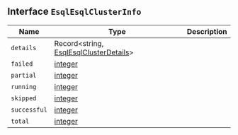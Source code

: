 ## Interface `EsqlEsqlClusterInfo`

| Name | Type | Description |
| - | - | - |
| `details` | Record<string, [EsqlEsqlClusterDetails](./EsqlEsqlClusterDetails.md)> | &nbsp; |
| `failed` | [integer](./integer.md) | &nbsp; |
| `partial` | [integer](./integer.md) | &nbsp; |
| `running` | [integer](./integer.md) | &nbsp; |
| `skipped` | [integer](./integer.md) | &nbsp; |
| `successful` | [integer](./integer.md) | &nbsp; |
| `total` | [integer](./integer.md) | &nbsp; |
